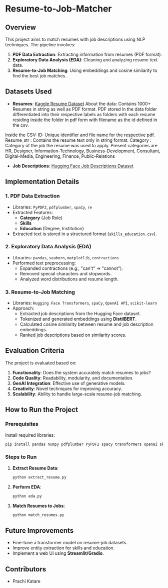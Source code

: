 # Resume-to-Job-Matcher

## Overview

This project aims to match resumes with job descriptions using NLP techniques. The pipeline involves:

1. **PDF Data Extraction**: Extracting information from resumes (PDF format).
2. **Exploratory Data Analysis (EDA)**: Cleaning and analyzing resume text data.
3. **Resume-to-Job Matching**: Using embeddings and cosine similarity to find the best job matches.

## Datasets Used

- **Resumes**: [Kaggle Resume Dataset](https://www.kaggle.com/datasets/snehaanbhawal/resume-dataset)
About the data:
Contains 1000+ Resumes in string as well as PDF format.
PDF stored in the data folder differentiated into their respective labels as folders with each resume residing inside the folder in pdf form with filename as the id defined in the csv.

Inside the CSV:
ID: Unique identifier and file name for the respective pdf.
Resume_str : Contains the resume text only in string format.
Category : Category of the job the resume was used to apply.
Present categories are
HR, Designer, Information-Technology, Business-Development, Consultant, Digital-Media, Engineering, Finance, Public-Relations

- **Job Descriptions**: [Hugging Face Job Descriptions Dataset](https://huggingface.co/datasets/jacob-hugging-face/job-descriptions)

## Implementation Details

### 1. PDF Data Extraction

- Libraries: `PyPDF2`, `pdfplumber`, `spaCy`, `re`
- Extracted Features:
  - **Category** (Job Role)
  - **Skills**
  - **Education** (Degree, Institution)
- Extracted text is stored in a structured format (`skills_education.csv`).

### 2. Exploratory Data Analysis (EDA)

- Libraries: `pandas`, `seaborn`, `matplotlib`, `contractions`
- Performed text preprocessing:
  - Expanded contractions (e.g., "can't" → "cannot").
  - Removed special characters and stopwords.
  - Analyzed word distributions and resume length.

### 3. Resume-to-Job Matching

- Libraries: `Hugging Face Transformers`, `spaCy`, `OpenAI API`, `scikit-learn`
- Approach:
  - Extracted job descriptions from the Hugging Face dataset.
  - Tokenized and generated embeddings using **DistilBERT**.
  - Calculated cosine similarity between resume and job description embeddings.
  - Ranked job descriptions based on similarity scores.

## Evaluation Criteria

The project is evaluated based on:

1. **Functionality**: Does the system accurately match resumes to jobs?
2. **Code Quality**: Readability, modularity, and documentation.
3. **GenAI Integration**: Effective use of generative models.
4. **Creativity**: Novel techniques for improving accuracy.
5. **Scalability**: Ability to handle large-scale resume-job matching.

## How to Run the Project

### Prerequisites

Install required libraries:

```bash
pip install pandas numpy pdfplumber PyPDF2 spacy transformers openai sklearn seaborn matplotlib datasets
```

### Steps to Run

1. **Extract Resume Data**:
   ```bash
   python extract_resume.py
   ```
2. **Perform EDA**:
   ```bash
   python eda.py
   ```
3. **Match Resumes to Jobs**:
   ```bash
   python match_resumes.py
   ```

## Future Improvements

- Fine-tune a transformer model on resume-job datasets.
- Improve entity extraction for skills and education.
- Implement a web UI using **Streamlit/Gradio**.

## Contributors

- Prachi Katare

